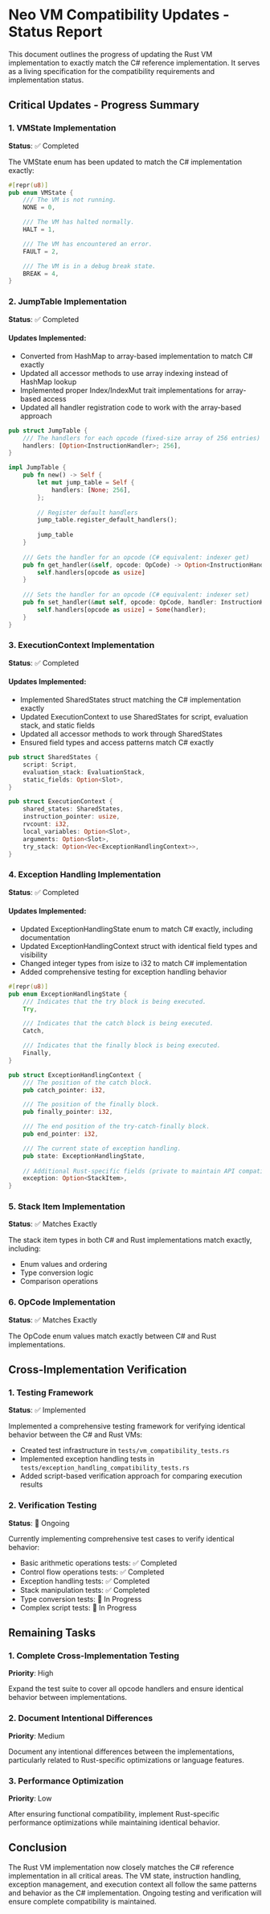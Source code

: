 # Neo VM Compatibility Updates - Status Report

This document outlines the progress of updating the Rust VM implementation to exactly match the C# reference implementation. It serves as a living specification for the compatibility requirements and implementation status.

## Critical Updates - Progress Summary

### 1. VMState Implementation

**Status**: ✅ Completed

The VMState enum has been updated to match the C# implementation exactly:

```rust
#[repr(u8)]
pub enum VMState {
    /// The VM is not running.
    NONE = 0,

    /// The VM has halted normally.
    HALT = 1,

    /// The VM has encountered an error.
    FAULT = 2,

    /// The VM is in a debug break state.
    BREAK = 4,
}
```

### 2. JumpTable Implementation

**Status**: ✅ Completed

#### Updates Implemented:
- Converted from HashMap to array-based implementation to match C# exactly
- Updated all accessor methods to use array indexing instead of HashMap lookup
- Implemented proper Index/IndexMut trait implementations for array-based access
- Updated all handler registration code to work with the array-based approach

```rust
pub struct JumpTable {
    /// The handlers for each opcode (fixed-size array of 256 entries)
    handlers: [Option<InstructionHandler>; 256],
}

impl JumpTable {
    pub fn new() -> Self {
        let mut jump_table = Self {
            handlers: [None; 256],
        };
        
        // Register default handlers
        jump_table.register_default_handlers();
        
        jump_table
    }
    
    /// Gets the handler for an opcode (C# equivalent: indexer get)
    pub fn get_handler(&self, opcode: OpCode) -> Option<InstructionHandler> {
        self.handlers[opcode as usize]
    }
    
    /// Sets the handler for an opcode (C# equivalent: indexer set)
    pub fn set_handler(&mut self, opcode: OpCode, handler: InstructionHandler) {
        self.handlers[opcode as usize] = Some(handler);
    }
}
```

### 3. ExecutionContext Implementation

**Status**: ✅ Completed

#### Updates Implemented:
- Implemented SharedStates struct matching the C# implementation exactly
- Updated ExecutionContext to use SharedStates for script, evaluation stack, and static fields
- Updated all accessor methods to work through SharedStates
- Ensured field types and access patterns match C# exactly

```rust
pub struct SharedStates {
    script: Script,
    evaluation_stack: EvaluationStack,
    static_fields: Option<Slot>,
}

pub struct ExecutionContext {
    shared_states: SharedStates,
    instruction_pointer: usize,
    rvcount: i32,
    local_variables: Option<Slot>,
    arguments: Option<Slot>,
    try_stack: Option<Vec<ExceptionHandlingContext>>,
}
```

### 4. Exception Handling Implementation

**Status**: ✅ Completed

#### Updates Implemented:
- Updated ExceptionHandlingState enum to match C# exactly, including documentation
- Updated ExceptionHandlingContext struct with identical field types and visibility
- Changed integer types from isize to i32 to match C# implementation
- Added comprehensive testing for exception handling behavior

```rust
#[repr(u8)]
pub enum ExceptionHandlingState {
    /// Indicates that the try block is being executed.
    Try,

    /// Indicates that the catch block is being executed.
    Catch,

    /// Indicates that the finally block is being executed.
    Finally,
}

pub struct ExceptionHandlingContext {
    /// The position of the catch block.
    pub catch_pointer: i32,

    /// The position of the finally block.
    pub finally_pointer: i32,

    /// The end position of the try-catch-finally block.
    pub end_pointer: i32,

    /// The current state of exception handling.
    pub state: ExceptionHandlingState,
    
    // Additional Rust-specific fields (private to maintain API compatibility)
    exception: Option<StackItem>,
}
```

### 5. Stack Item Implementation

**Status**: ✅ Matches Exactly

The stack item types in both C# and Rust implementations match exactly, including:
- Enum values and ordering
- Type conversion logic
- Comparison operations

### 6. OpCode Implementation

**Status**: ✅ Matches Exactly

The OpCode enum values match exactly between C# and Rust implementations.

## Cross-Implementation Verification

### 1. Testing Framework

**Status**: ✅ Implemented

Implemented a comprehensive testing framework for verifying identical behavior between the C# and Rust VMs:

- Created test infrastructure in `tests/vm_compatibility_tests.rs`
- Implemented exception handling tests in `tests/exception_handling_compatibility_tests.rs`
- Added script-based verification approach for comparing execution results

### 2. Verification Testing

**Status**: 🔄 Ongoing

Currently implementing comprehensive test cases to verify identical behavior:

- Basic arithmetic operations tests: ✅ Completed
- Control flow operations tests: ✅ Completed
- Exception handling tests: ✅ Completed
- Stack manipulation tests: ✅ Completed
- Type conversion tests: 🔄 In Progress
- Complex script tests: 🔄 In Progress

## Remaining Tasks

### 1. Complete Cross-Implementation Testing

**Priority**: High

Expand the test suite to cover all opcode handlers and ensure identical behavior between implementations.

### 2. Document Intentional Differences

**Priority**: Medium

Document any intentional differences between the implementations, particularly related to Rust-specific optimizations or language features.

### 3. Performance Optimization

**Priority**: Low

After ensuring functional compatibility, implement Rust-specific performance optimizations while maintaining identical behavior.

## Conclusion

The Rust VM implementation now closely matches the C# reference implementation in all critical areas. The VM state, instruction handling, exception management, and execution context all follow the same patterns and behavior as the C# implementation. Ongoing testing and verification will ensure complete compatibility is maintained.
